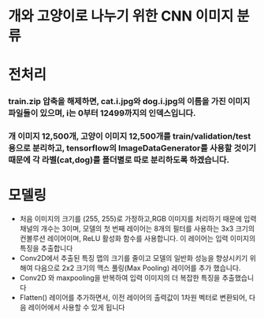 # 개와 고양이로 나누기 위한 CNN 이미지 분류

# 전처리
### train.zip 압축을 해제하면, cat.i.jpg와 dog.i.jpg의 이름을 가진 이미지 파일들이 있으며, i는 0부터 12499까지의 인덱스입니다. 
### 개 이미지 12,500개, 고양이 이미지 12,500개를 train/validation/test 용으로 분리하고, tensorflow의 ImageDataGenerator를 사용할 것이기 때문에 각 라벨(cat,dog)를 폴더별로 따로 분리하도록 하겠습니다.

# 모델링
 - 처음 이미지의 크기를 (255, 255)로 가정하고,RGB 이미지를 처리하기 때문에 입력 채널의 개수는 3이며, 모델의 첫 번째 레이어는 8개의 필터를 사용하는 3x3 크기의 컨볼루션 레이어이며, ReLU 활성화 함수를 사용합니다. 이 레이어는 입력 이미지의 특징을 추출합니다
 - Conv2D에서 추출된 특징 맵의 크기를 줄이고 모델의 일반화 성능을 향상시키기 위해여 다음으로 2x2 크기의 맥스 풀링(Max Pooling) 레이어를 추가 했습니다.
 - Conv2D 와 maxpooling을 반복하여 입력 이미지의 더 복잡한 특징을 추출했습니다
 - Flatten() 레이어를 추가하면서, 이전 레이어의 출력값이 1차원 벡터로 변환되어, 다음 레이어에서 사용할 수 있게 됩니다
